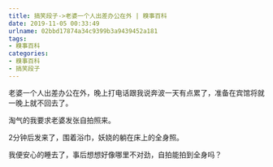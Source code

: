 ```yaml
---
title: 搞笑段子->老婆一个人出差办公在外 | 糗事百科
date: 2019-11-05 00:33:49
urlname: 02bbd17874a34c9399b3a9439452a181
tags: 
- 糗事百科
categories:
- 糗事百科
- 搞笑段子
---
```

老婆一个人出差办公在外，晚上打电话跟我说奔波一天有点累了，准备在宾馆将就一晚上就不回去了。

淘气的我要求老婆发张自拍照来。

2分钟后发来了，围着浴巾，妖娆的躺在床上的全身照。

我便安心的睡去了，事后想想好像哪里不对劲，自拍能拍到全身吗？


